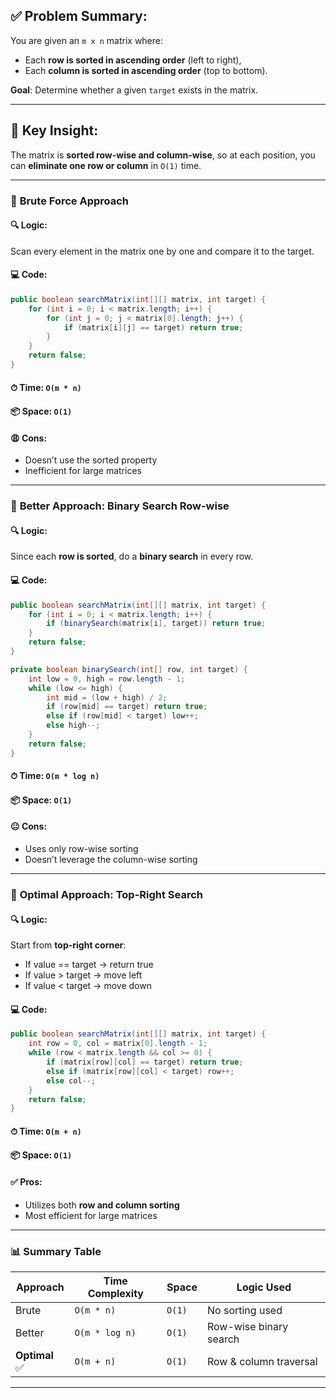 ## ✅ Problem Summary:

You are given an `m x n` matrix where:

* Each **row is sorted in ascending order** (left to right),
* Each **column is sorted in ascending order** (top to bottom).

**Goal**: Determine whether a given `target` exists in the matrix.

---

## 🧠 Key Insight:

The matrix is **sorted row-wise and column-wise**, so at each position, you can **eliminate one row or column** in `O(1)` time.

---
### 🧱 **Brute Force Approach**

#### 🔍 Logic:

Scan every element in the matrix one by one and compare it to the target.

#### 💻 Code:

```java
public boolean searchMatrix(int[][] matrix, int target) {
    for (int i = 0; i < matrix.length; i++) {
        for (int j = 0; j < matrix[0].length; j++) {
            if (matrix[i][j] == target) return true;
        }
    }
    return false;
}
```

#### ⏱ Time: `O(m * n)`

#### 📦 Space: `O(1)`

#### 😩 Cons:

* Doesn’t use the sorted property
* Inefficient for large matrices

---

### 🔁 **Better Approach: Binary Search Row-wise**

#### 🔍 Logic:

Since each **row is sorted**, do a **binary search** in every row.

#### 💻 Code:

```java
public boolean searchMatrix(int[][] matrix, int target) {
    for (int i = 0; i < matrix.length; i++) {
        if (binarySearch(matrix[i], target)) return true;
    }
    return false;
}

private boolean binarySearch(int[] row, int target) {
    int low = 0, high = row.length - 1;
    while (low <= high) {
        int mid = (low + high) / 2;
        if (row[mid] == target) return true;
        else if (row[mid] < target) low++;
        else high--;
    }
    return false;
}
```

#### ⏱ Time: `O(m * log n)`

#### 📦 Space: `O(1)`

#### 😐 Cons:

* Uses only row-wise sorting
* Doesn’t leverage the column-wise sorting

---

### 🚀 **Optimal Approach: Top-Right Search**

#### 🔍 Logic:

Start from **top-right corner**:

* If value == target → return true
* If value > target → move left
* If value < target → move down

#### 💻 Code:

```java
public boolean searchMatrix(int[][] matrix, int target) {
    int row = 0, col = matrix[0].length - 1;
    while (row < matrix.length && col >= 0) {
        if (matrix[row][col] == target) return true;
        else if (matrix[row][col] < target) row++;
        else col--;
    }
    return false;
}
```

#### ⏱ Time: `O(m + n)`

#### 📦 Space: `O(1)`

#### ✅ Pros:

* Utilizes both **row and column sorting**
* Most efficient for large matrices

---

### 📊 Summary Table

| Approach      | Time Complexity | Space  | Logic Used             |
| ------------- | --------------- | ------ | ---------------------- |
| Brute         | `O(m * n)`      | `O(1)` | No sorting used        |
| Better        | `O(m * log n)`  | `O(1)` | Row-wise binary search |
| **Optimal** ✅ | `O(m + n)`      | `O(1)` | Row & column traversal |

---
